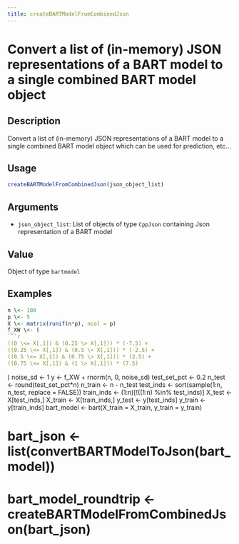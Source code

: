 ```yaml
---
title: createBARTModelFromCombinedJson
---
```


# Convert a list of (in-memory) JSON representations of a BART model to a single combined BART model object

## Description

Convert a list of (in-memory) JSON representations of a BART model to a single combined BART model object
which can be used for prediction, etc...

## Usage

```r
createBARTModelFromCombinedJson(json_object_list)
```

## Arguments

* `json_object_list`: List of objects of type `CppJson` containing Json representation of a BART model

## Value

Object of type `bartmodel`

## Examples

```r
n \<- 100
p \<- 5
X \<- matrix(runif(n*p), ncol = p)
f_XW \<- (
```r
((0 \<= X[,1]) & (0.25 \> X[,1])) * (-7.5) + 
((0.25 \<= X[,1]) & (0.5 \> X[,1])) * (-2.5) + 
((0.5 \<= X[,1]) & (0.75 \> X[,1])) * (2.5) + 
((0.75 \<= X[,1]) & (1 \> X[,1])) * (7.5)
```
)
noise_sd \<- 1
y \<- f_XW + rnorm(n, 0, noise_sd)
test_set_pct \<- 0.2
n_test \<- round(test_set_pct*n)
n_train \<- n - n_test
test_inds \<- sort(sample(1:n, n_test, replace = FALSE))
train_inds \<- (1:n)[!((1:n) %in% test_inds)]
X_test \<- X[test_inds,]
X_train \<- X[train_inds,]
y_test \<- y[test_inds]
y_train \<- y[train_inds]
bart_model \<- bart(X_train = X_train, y_train = y_train)
# bart_json \<- list(convertBARTModelToJson(bart_model))
# bart_model_roundtrip \<- createBARTModelFromCombinedJson(bart_json)
```

